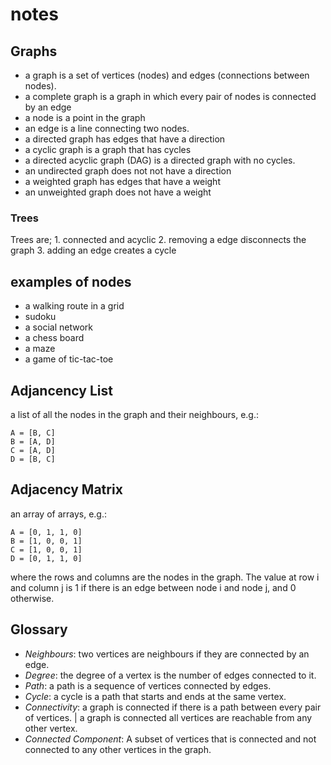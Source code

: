 # notes

## Graphs

- a graph is a set of vertices (nodes) and edges (connections between nodes). 
- a complete graph is a graph in which every pair of nodes is connected by an edge
- a node is a point in the graph
- an edge is a line connecting two nodes. 
- a directed graph has edges that have a direction
- a cyclic graph is a graph that has cycles
- a directed acyclic graph (DAG) is a directed graph with no cycles.
- an undirected graph does not not have a direction
- a weighted graph has edges that have a weight
- an unweighted graph does not have a weight

### Trees
Trees are;
    1. connected and acyclic
    2. removing a edge disconnects the graph
    3. adding an edge creates a cycle 

## examples of nodes
- a walking route in a grid
- sudoku
- a social network
- a chess board
- a maze
- a game of tic-tac-toe

## Adjancency List

a list of all the nodes in the graph and their neighbours, e.g.:
```
A = [B, C]
B = [A, D]
C = [A, D]
D = [B, C]
```

## Adjacency Matrix
an array of arrays, e.g.:
```
A = [0, 1, 1, 0]
B = [1, 0, 0, 1]
C = [1, 0, 0, 1]
D = [0, 1, 1, 0]
```
where the rows and columns are the nodes in the graph. The value at row i and column j is 1 if there is an edge between node i and node j, and 0 otherwise.

## Glossary
- *Neighbours*: two vertices are neighbours if they are connected by an edge.
- *Degree*: the degree of a vertex is the number of edges connected to it.
- *Path*: a path is a sequence of vertices connected by edges.
- *Cycle*: a cycle is a path that starts and ends at the same vertex.
- *Connectivity*: a graph is connected if there is a path between every pair of vertices. | a graph is connected all vertices are reachable from any other vertex.
- *Connected Component*: A subset of vertices that is connected and not connected to any other vertices in the graph.